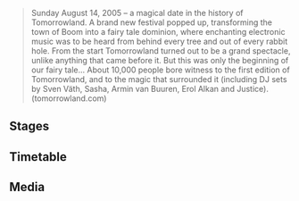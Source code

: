 >Sunday August 14, 2005 – a magical date in the history of Tomorrowland. A brand new festival popped up, transforming the town of Boom into a fairy tale dominion, where enchanting electronic music was to be heard from behind every tree and out of every rabbit hole. From the start Tomorrowland turned out to be a grand spectacle, unlike anything that came before it. But this was only the beginning of our fairy tale... About 10,000 people bore witness to the first edition of Tomorrowland, and to the magic that surrounded it (including DJ sets by Sven Väth, Sasha, Armin van Buuren, Erol Alkan and Justice).
(tomorrowland.com)

## Stages

## Timetable

## Media

